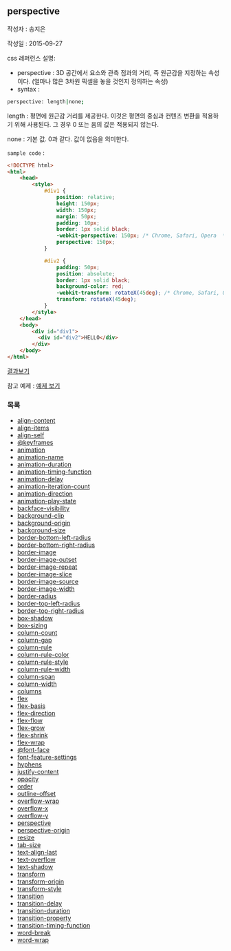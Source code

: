 ## perspective

작성자 : 송지은

작성일 : 2015-09-27

css 레퍼런스 설명: 
 - perspective : 3D 공간에서 요소와 관측 점과의 거리, 즉 원근감을 지정하는 속성이다.
                (얼마나 많은 3차원 픽셀을 놓을 것인지 정의하는 속성)
 - syntax : 
```sh 
perspective: length|none;
```

length : 평면에 원근감 거리를 제공한다. 이것은 평면의 중심과 컨텐츠 변환을 적용하기 위해 사용된다. 그 경우 0 또는 음의 값은 적용되지 않는다.

none : 기본 값. 0과 같다. 값이 없음을 의미한다.

`sample code` : 

```html
<!DOCTYPE html>
<html>
	<head>
		<style>
			#div1 {
			    position: relative;
			    height: 150px;
			    width: 150px;
			    margin: 50px;
			    padding: 10px;
			    border: 1px solid black;
			    -webkit-perspective: 150px; /* Chrome, Safari, Opera  */
			    perspective: 150px;
			}

			#div2 {
			    padding: 50px;
			    position: absolute;
			    border: 1px solid black;
			    background-color: red;
			    -webkit-transform: rotateX(45deg); /* Chrome, Safari, Opera  */
			    transform: rotateX(45deg);
			}
		</style>
	</head>
	<body>
		<div id="div1">
		  <div id="div2">HELLO</div>
		</div>
	</body>
</html>
```

[결과보기](http://www.w3schools.com/cssref/tryit.asp?filename=trycss3_perspective1)

참고 예제 : [예제 보기](http://www.hanbit.co.kr/exam/1955/perspective.htm)

### 목록
* [align-content](align-content.md)
* [align-items](align-items.md)
* [align-self](align-self.md)
* [@keyframes](@keyframes.md)
* [animation](animation.md)
* [animation-name](animation-name.md)
* [animation-duration](animation-duration.md)
* [animation-timing-function](animation-timing-function.md)
* [animation-delay](animation-delay.md)
* [animation-iteration-count](animation-iteration-count.md)
* [animation-direction](animation-direction.md)
* [animation-play-state](animation-play-state.md)
* [backface-visibility](backface-visibility.md)
* [background-clip](background-clip.md)
* [background-origin](background-origin.md)
* [background-size](background-size.md)
* [border-bottom-left-radius](border-bottom-left-radius.md)
* [border-bottom-right-radius](border-bottom-right-radius.md)
* [border-image](border-image.md)
* [border-image-outset](border-image-outset.md)
* [border-image-repeat](border-image-repeat.md)
* [border-image-slice](border-image-slice.md)
* [border-image-source](border-image-source.md)
* [border-image-width](border-image-width.md)
* [border-radius](border-radius.md)
* [border-top-left-radius](border-top-left-radius.md)
* [border-top-right-radius](border-top-right-radius.md)
* [box-shadow](box-shadow.md)
* [box-sizing](box-sizing.md)
* [column-count](column-count.md)
* [column-gap](column-gap.md)
* [column-rule](column-rule.md)
* [column-rule-color](column-rule-color.md)
* [column-rule-style](column-rule-style.md)
* [column-rule-width](column-rule-width.md)
* [column-span](column-span.md)
* [column-width](column-width.md)
* [columns](columns.md)
* [flex](flex.md)
* [flex-basis](flex-basis.md)
* [flex-direction](flex-direction.md)
* [flex-flow](flex-flow.md)
* [flex-grow](flex-grow.md)
* [flex-shrink](flex-shrink.md)
* [flex-wrap](flex-wrap.md)
* [@font-face](@font-face.md)
* [font-feature-settings](font-feature-settings.md)
* [hyphens](hyphens.md)
* [justify-content](justify-content.md)
* [opacity](opacity.md)
* [order](order.md)
* [outline-offset](outline-offset.md)
* [overflow-wrap](overflow-wrap.md)
* [overflow-x](overflow-x.md)
* [overflow-y](overflow-y.md)
* [perspective](perspective.md)
* [perspective-origin](perspective-origin.md)
* [resize](resize.md)
* [tab-size](tab-size.md)
* [text-align-last](text-align-last.md)
* [text-overflow](text-overflow.md)
* [text-shadow](text-shadow.md)
* [transform](transform.md)
* [transform-origin](transform-origin.md)
* [transform-style](transform-style.md)
* [transition](transition.md)
* [transition-delay](transition-delay.md)
* [transition-duration](transition-duration.md)
* [transition-property](transition-property.md)
* [transition-timing-function](transition-timing-function.md)
* [word-break](word-break.md)
* [word-wrap](word-wrap.md)
